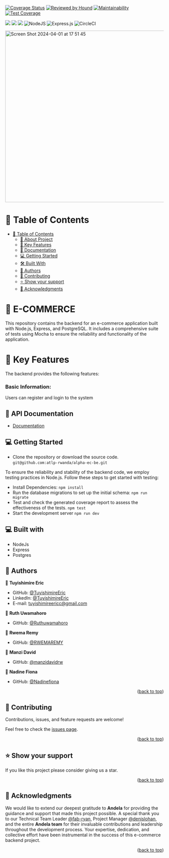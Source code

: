 
[![Coverage Status](https://coveralls.io/repos/github/atlp-rwanda/alpha-ec-be/badge.svg)](https://coveralls.io/github/atlp-rwanda/alpha-ec-be)
[![Reviewed by Hound](https://img.shields.io/badge/Reviewed_by-Hound-8E64B0.svg)](https://houndci.com)
[![Maintainability](https://api.codeclimate.com/v1/badges/ff7b5120f00838b17f66/maintainability)](https://codeclimate.com/github/atlp-rwanda/alpha-ec-be/maintainability)
[![Test Coverage](https://api.codeclimate.com/v1/badges/ff7b5120f00838b17f66/test_coverage)](https://codeclimate.com/github/atlp-rwanda/alpha-ec-be/test_coverage)



![](https://img.shields.io/badge/Maintained-Yes-green)
![](https://img.shields.io/badge/Pull_Requests-Accepting-green)
![](https://img.shields.io/badge/Contributions-Accepting-cyan)
![NodeJS](https://img.shields.io/badge/node.js-6DA55F?style=for-the-badge&logo=node.js&logoColor=white) ![Express.js](https://img.shields.io/badge/express.js-%23404d59.svg?style=for-the-badge&logo=express&logoColor=%2361DAFB) ![CircleCI](https://img.shields.io/badge/circle%20ci-%23161616.svg?style=for-the-badge&logo=circleci&logoColor=white)

<div align="left">
  <img width="544" alt="Screen Shot 2024-04-01 at 17 51 45" src="https://github.com/atlp-rwanda/alpha-ec-be/assets/102757126/a79b2b93-2fcc-4909-a663-598d4339ba80">
</div>


<a name="readme-top"></a>

<!-- TABLE OF CONTENTS -->

# 📗 Table of Contents

- [📗 Table of Contents](#-table-of-contents)
  - [📖 About Project](#-about-project-)
  - [🧾 Key Features ](#-key-features-)
  - [🚀 Documentation ](#-documentation-)
  - [💻 Getting Started ](#-getting-started-)
  - [🛠 Built With ](#-built-with)
  - [👥 Authors ](#-authors-)
  - [🤝 Contributing ](#-contributing-)
  - [⭐️ Show your support ](#️-show-your-support-)
  - [🙏 Acknowledgments ](#-acknowledgments-)

<!-- PROJECT DESCRIPTION -->

# 📖 E-COMMERCE<a name="about-project"></a>

This repository contains the backend for an e-commerce application built with Node.js, Express, and PostgreSQL. It includes a comprehensive suite of tests using Mocha to ensure the reliability and functionality of the application.


# 🧾 Key Features <a name="key-features"></a>

The backend provides the following features:

### Basic Information:

Users can register and login to the system

## 🚀 API Documentation <a name="documentation"></a>

- [Documentation](https://alpha-ec-be.onrender.com/swagger/)

<!-- GETTING STARTED -->

## 💻 Getting Started <a name="getting-started"></a>

- Clone the repository or download the source code.
  `git@github.com:atlp-rwanda/alpha-ec-be.git`

To ensure the reliability and stability of the backend code, we employ testing practices in Node.js. Follow these steps to get started with testing:

- Install Dependencies:
  `npm install`
- Run the database migrations to set up the initial schema:
  `npm run migrate`
- Test and check the generated coverage report to assess the effectiveness of the tests.
  `npm test`
- Start the development server
  `npm run dev`

## 💻 Built with <a name="built-with-"></a>

- NodeJs
- Express
- Postgres

## 👥 Authors <a name="authors"></a>

👤 **Tuyishimire Eric**

- GitHub: [@TuyishimireEric](https://github.com/TuyishimireEric)
- LinkedIn: [@TuyishimireEric](https://www.linkedin.com/in/TuyishimireEric/)
- E-mail: <a href="mailto:tuyishimireericc@gmail.com">tuyishimireericc@gmail.com</a>

👤 **Ruth Uwamahoro**

- GitHub: [@Ruthuwamahoro](https://github.com/Ruthuwamahoro)

👤 **Rwema Remy**

- GitHub: [@RWEMAREMY](https://github.com/RWEMAREMY)

👤 **Manzi David**

- GitHub: [@manzidavidrw](https://github.com/manzidavidrw)

👤 **Nadine Fiona**

- GitHub: [@Nadinefiona](https://github.com/Nadinefiona)

<p align="right">(<a href="#readme-top">back to top</a>)</p>

<!-- FUTURE FEATURES -->

## 🤝 Contributing <a name="contributing"></a>

Contributions, issues, and feature requests are welcome!

Feel free to check the [issues page](https://github.com/atlp-rwanda/alpha-ec-be/issues).

<p align="right">(<a href="#readme-top">back to top</a>)</p>

<!-- SUPPORT -->

## ⭐️ Show your support <a name="support"></a>

If you like this project please consider giving us a star.

<p align="right">(<a href="#readme-top">back to top</a>)</p>

<!-- ACKNOWLEDGEMENTS -->

## 🙏 Acknowledgments <a name="acknowledgements"></a>

We would like to extend our deepest gratitude to **Andela** for providing the guidance and support that made this project possible. A special thank you to our Technical Team Leader [@fab-ryan](https://github.com/fab-ryan), Project Manager [@denislohan](https://github.com/denislohan), and the entire **Andela team** for their invaluable contributions and leadership throughout the development process. Your expertise, dedication, and collective effort have been instrumental in the success of this e-commerce backend project.

<p align="right">(<a href="#readme-top">back to top</a>)</p>
